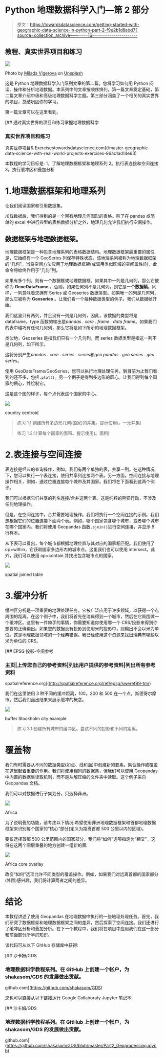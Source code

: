 # Python 地理数据科学入门—第 2 部分

> 原文：<https://towardsdatascience.com/getting-started-with-geographic-data-science-in-python-part-2-f9e2b1d8abd7?source=collection_archive---------16----------------------->

## 教程、真实世界项目和练习

![](img/e44dad46e0fc6776fe5be4604050c937.png)

Photo by [Milada Vigerova](https://unsplash.com/@mili_vigerova?utm_source=medium&utm_medium=referral) on [Unsplash](https://unsplash.com?utm_source=medium&utm_medium=referral)

这是 Python 地理数据科学入门系列文章的第二篇。您将学习如何用 Python 阅读、操作和分析地理数据。本系列中的文章按顺序排列，第一篇文章奠定基础，第二篇文章介绍中级和高级地理数据科学主题。第三部分涵盖了一个相关的真实世界的项目，总结巩固你的学习。

第一篇文章可以在这里看到。

[](/master-geographic-data-science-with-real-world-projects-exercises-96ac1ad14e63) [## 通过真实世界的项目和练习掌握地理数据科学

### 真实世界项目和练习

真实世界项目& Exercisestowardsdatascience.com](/master-geographic-data-science-with-real-world-projects-exercises-96ac1ad14e63) 

本教程的学习目标是:
1。了解地理数据框架和地理系列
2。执行表连接和空间连接
3。执行缓冲区和叠加分析

# 1.地理数据框架和地理系列

让我们阅读国家和引用数据集。

加载数据后，我们得到的是一个带有地理几何图形的表格。除了在 pandas 或简单的 excel 中进行典型的表格数据分析之外，地理几何允许我们执行空间操作。

## 数据框架与地理数据框架。

地理数据框架是一种包含地理系列的表格数据结构。地理数据框架最重要的属性是，它始终有一个 GeoSeries 列保存特殊状态。该地理系列被称为地理数据框架的“几何”。当将空间方法应用于地理数据框架(或调用类似区域的空间属性)时，此命令将始终作用于“几何”列。

如果有多个列，则有一个数据框或地理数据框。如果其中一列是几何列，那么它被称为 **GeoeDataFrame** 。否则，如果任何列不是几何列，则它是一个**数据帧**。同样，一列意味着您拥有 Series 或 Geoseries 数据类型。如果唯一的列是几何列，那么它被称为 **Geoseries** 。让我们看一个每种数据类型的例子。我们从数据帧开始。

我们这里只有两列，并且没有一列是几何列，因此，该数据的类型将是 dataframe，type 函数的输出是*pandas . core . frame . data frame*。如果我们的表中碰巧有任何几何列，那么它将是如下所示的地理数据框架。

类似地，Geoseries 是指我们只有一个几何列，而 series 数据类型是指这一列不是几何列，如下所示。

这将分别产生*pandas . core . series . series*和*geo pandas . geo series . geo series*。

使用 GeoDataFrame/GeoSeries，您可以执行地理处理任务。到目前为止我们看到的还不多，包括`.plot()`。另一个例子是得到多边形的圆心。让我们得到每个国家的质心，并绘制它。

这是这个图的样子，每个点代表这个国家的中心。

![](img/d71d8f32dfd389c11625e475ae51af3c.png)

country centroid

> 练习 1.1:创建所有多边形几何(国家)的并集。提示使用(。一元并集)
> 
> 练习 1.2:计算每个国家的面积。提示使用(。面积)

# 2.表连接与空间连接

表连接是经典的查询操作，例如，我们有两个单独的表，共享一列。在这种情况下，您可以执行一个表连接，使用共享列连接两个表。另一方面，空间连接与地理操作相关，例如，通过位置连接每个城市及其国家。我们将在下面看到这两个例子。

我们可以根据它们共享的列名连接/合并这两个表。这是纯粹的熊猫行动，不涉及任何地理操作。

但是，在空间连接中，合并需要地理操作。我们将执行一个空间连接的示例。我们想根据它们的位置连接下面两个表。例如，哪个国家包含哪个城市，或者哪个城市在哪个国家内。我们将使用 Geopandas 函数`.sjoin()`进行空间连接，并显示 5 行样本。

从下表可以看出，每个城市都根据地理位置与其对应的国家相匹配。我们使用了 op=within，它获取国家多边形内的城市点。这里我们也可以使用 intersect。此外，我们可以使用 op=contain 并找出包含城市点的国家。

![](img/5917ce228767312bf3ea146895058a50.png)

spatial joined table

# 3.缓冲分析

缓冲区分析是一项重要的地理处理任务。它被广泛应用于许多领域，以获得一个点周围的距离。在这个例子中，我们将首先在瑞典得到一个城市，然后在它周围做一个缓冲区。这里有一件棘手的事情，你需要知道你使用哪一个 CRS/投影来得到你想要的正确输出。如果您的数据没有投影到使用米的投影中，则输出不会以米为单位。这是地理数据领域的一个经典错误。我已经使用这个资源来找出瑞典有哪些以米为单位的 CRS。

[](http://spatialreference.org/ref/epsg/sweref99-tm/) [## EPSG 投影-空间参考

### 主页|上传您自己的参考资料|列出用户提供的参考资料|列出所有参考资料

spatialreference.org](http://spatialreference.org/ref/epsg/sweref99-tm/) 

我们在这里使用 3 种不同的缓冲距离，100，200 和 500 在一个点，斯德哥尔摩市。然后我们画出结果来展示缓冲的概念。

![](img/1fa0ada66219bb852b602cfce3ffd6d3.png)

buffer Stockholm city example

> 练习 3.1:创建所有城市的缓冲区。尝试不同的投影和不同的距离。

# 覆盖物

我们有时需要从不同的数据类型(如点、线和面)中创建新的要素。集合操作或覆盖在这里起着重要的作用。我们将使用相同的数据集，但我们可以使用 Geopandas 中内置的数据集读取机制，而不是从解压缩的文件夹中读取。这个例子来自 Geopandas 文档。

我们可以对数据进行子集划分，只选择非洲。

![](img/11713266dead47b53da88aa0979fee5e.png)

Africa

为了说明叠加功能，请考虑以下情况:希望使用非洲地理数据框架和首都地理数据框架来识别每个国家的“核心”部分(定义为距离首都 500 公里以内的区域)。

要仅选择首都 500 公里范围内的国家部分，我们将“如何”选项指定为“相交”，这将在这两个图层重叠的地方创建一组新的面:

![](img/ad51ffb33a6303e9bce0f2d56737e08a.png)

Africa core overlay

改变“如何”选项允许不同类型的覆盖操作。例如，如果我们对远离首都的国家部分(外围)感兴趣，我们将计算两者之间的差异。

# 结论

本教程讲述了使用 Geopandas 在地理数据中执行的一些地理处理任务。首先，我们研究了数据框架和地理数据框架之间的差异，然后探索了空间连接。我们还进行了缓冲区分析和叠加分析。在下一个教程中，我们将在项目中应用我们在这一部分和前面部分所学的知识。

该代码可从以下 GitHub 存储库中获得:

[](https://github.com/shakasom/GDS) [## 沙卡姆/GDS

### 地理数据科学教程系列。在 GitHub 上创建一个帐户，为 shakasom/GDS 的发展做出贡献。

github.com](https://github.com/shakasom/GDS) 

您也可以直接从以下链接运行 Google Collaboraty Jupyter 笔记本:

[](https://github.com/shakasom/GDS/blob/master/Part2_Geoprocessing.ipynb) [## 沙卡姆/GDS

### 地理数据科学教程系列。在 GitHub 上创建一个帐户，为 shakasom/GDS 的发展做出贡献。

github.com](https://github.com/shakasom/GDS/blob/master/Part2_Geoprocessing.ipynb)